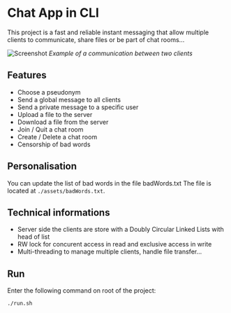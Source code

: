 # Chat App in CLI

This project is a fast and reliable instant messaging that allow multiple clients to communicate, share files or be part of chat rooms...

![Screenshot](https://github.com/bastian-albaut/Chat-Server-Client-Cli/blob/main/docs/images/headerReadme.png)
*Example of a communication between two clients*

## Features
- Choose a pseudonym
- Send a global message to all clients
- Send a private message to a specific user
- Upload a file to the server
- Download a file from the server 
- Join / Quit a chat room
- Create / Delete a chat room
- Censorship of bad words

## Personalisation
You can update the list of bad words in the file badWords.txt
The file is located at `./assets/badWords.txt`.

## Technical informations
- Server side the clients are store with a Doubly Circular Linked Lists with head of list
- RW lock for concurent access in read and exclusive access in write
- Multi-threading to manage multiple clients, handle file transfer...

## Run 
Enter the following command on root of the project:
```
./run.sh
```
